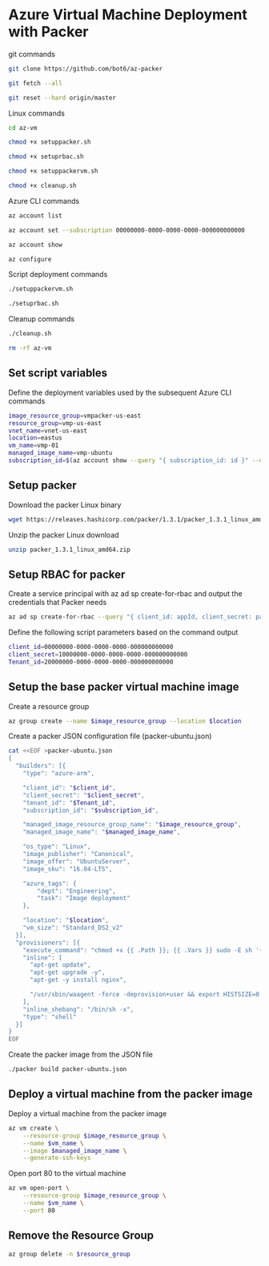 # Azure Virtual Machine Deployment with Packer

git commands

```bash
git clone https://github.com/bot6/az-packer

git fetch --all

git reset --hard origin/master
```

Linux commands

```bash
cd az-vm

chmod +x setuppacker.sh

chmod +x setuprbac.sh

chmod +x setuppackervm.sh

chmod +x cleanup.sh
```

Azure CLI commands

```bash
az account list

az account set --subscription 00000000-0000-0000-0000-000000000000

az account show

az configure
```

Script deployment commands

```bash
./setuppackervm.sh

./setuprbac.sh
```

Cleanup commands

```bash
./cleanup.sh

rm -rf az-vm
```

## Set script variables

Define the deployment variables used by the subsequent Azure CLI commands

```bash
image_resource_group=vmpacker-us-east
resource_group=vmp-us-east
vnet_name=vnet-us-east
location=eastus
vm_name=vmp-01
managed_image_name=vmp-ubuntu
subscription_id=$(az account show --query "{ subscription_id: id }" --output tsv)
```

## Setup packer


Download the packer Linux binary

```bash
wget https://releases.hashicorp.com/packer/1.3.1/packer_1.3.1_linux_amd64.zip
```

Unzip the packer Linux download

```bash
unzip packer_1.3.1_linux_amd64.zip
```

## Setup RBAC for packer

Create a service principal with az ad sp create-for-rbac and output the credentials that Packer needs

```bash
az ad sp create-for-rbac --query "{ client_id: appId, client_secret: password, tenant_id: tenant }"
```

Define the following script parameters based on the command output

```bash
client_id=00000000-0000-0000-0000-000000000000
client_secret=10000000-0000-0000-0000-000000000000
Tenant_id=20000000-0000-0000-0000-000000000000
```

## Setup the base packer virtual machine image

Create a resource group

```bash
az group create --name $image_resource_group --location $location
```

Create a packer JSON configuration file (packer-ubuntu.json)

```bash
cat <<EOF >packer-ubuntu.json
{
  "builders": [{
    "type": "azure-arm",

    "client_id": "$client_id",
    "client_secret": "$client_secret",
    "tenant_id": "$Tenant_id",
    "subscription_id": "$subscription_id",

    "managed_image_resource_group_name": "$image_resource_group",
    "managed_image_name": "$managed_image_name",

    "os_type": "Linux",
    "image_publisher": "Canonical",
    "image_offer": "UbuntuServer",
    "image_sku": "16.04-LTS",

    "azure_tags": {
        "dept": "Engineering",
        "task": "Image deployment"
    },

    "location": "$location",
    "vm_size": "Standard_DS2_v2"
  }],
  "provisioners": [{
    "execute_command": "chmod +x {{ .Path }}; {{ .Vars }} sudo -E sh '{{ .Path }}'",
    "inline": [
      "apt-get update",
      "apt-get upgrade -y",
      "apt-get -y install nginx",

      "/usr/sbin/waagent -force -deprovision+user && export HISTSIZE=0 && sync"
    ],
    "inline_shebang": "/bin/sh -x",
    "type": "shell"
  }]
}
EOF
```

Create the packer image from the JSON file

```bash
./packer build packer-ubuntu.json
```

## Deploy a virtual machine from the packer image

Deploy a virtual machine from the packer image

```bash
az vm create \
    --resource-group $image_resource_group \
    --name $vm_name \
    --image $managed_image_name \
    --generate-ssh-keys
```

Open port 80 to the virtual machine

```bash
az vm open-port \
    --resource-group $image_resource_group \
    --name $vm_name \
    --port 80
```

## Remove the Resource Group

```bash
az group delete -n $resource_group
```